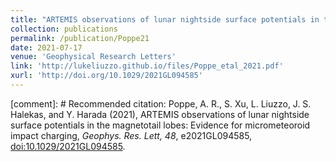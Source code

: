 ```yaml
---
title: "ARTEMIS observations of lunar nightside surface potentials in the magnetotail lobes: Evidence for micrometeoroid impact charging"
collection: publications
permalink: /publication/Poppe21
date: 2021-07-17
venue: 'Geophysical Research Letters'
link: 'http://lukeliuzzo.github.io/files/Poppe_etal_2021.pdf'
xurl: 'http://doi.org/10.1029/2021GL094585'
---
```


[comment]: # Recommended citation: Poppe, A. R., S. Xu, L. Liuzzo, J. S. Halekas, and Y. Harada (2021), ARTEMIS observations of lunar nightside surface potentials in the magnetotail lobes: Evidence for micrometeoroid impact charging, <i>Geophys. Res. Lett, 48</i>, e2021GL094585, [doi:10.1029/2021GL094585](https://doi.org/10.1029/2021GL094585).
